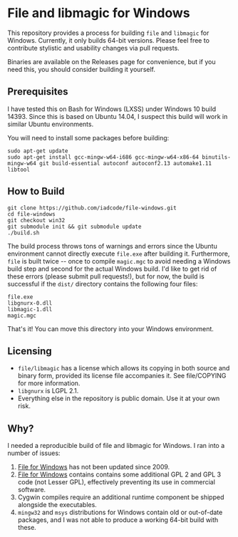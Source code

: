 # File and libmagic for Windows

This repository provides a process for building `file` and `libmagic` for Windows.  Currently, it only builds 64-bit versions.  Please feel free to contribute stylistic and usability changes via pull requests. 

Binaries are available on the Releases page for convenience, but if you need this, you should consider building it yourself.  

Prerequisites
-------

I have tested this on Bash for Windows (LXSS) under Windows 10 build 14393.  Since this is based on Ubuntu 14.04, I suspect this build will work in similar Ubuntu environments.  

You will need to install some packages before building:

    sudo apt-get update
    sudo apt-get install gcc-mingw-w64-i686 gcc-mingw-w64-x86-64 binutils-mingw-w64 git build-essential autoconf autoconf2.13 automake1.11 libtool

How to Build
-------

    git clone https://github.com/iadcode/file-windows.git
    cd file-windows
    git checkout win32
    git submodule init && git submodule update
    ./build.sh

The build process throws tons of warnings and errors since the Ubuntu environment cannot directly execute `file.exe` after building it.  Furthermore, `file` is built twice -- once to compile `magic.mgc` to avoid needing a Windows build step and second for the actual Windows build. I'd like to get rid of these errors (please submit pull requests!), but for now, the build is successful if the `dist/` directory contains the following four files:

    file.exe
    libgnurx-0.dll
    libmagic-1.dll
    magic.mgc

That's it! You can move this directory into your Windows environment.

Licensing
-------

 - `file/libmagic` has a license which allows its copying in both source and binary form, provided its license file accompanies it.  See file/COPYING for more information.
 - `libgnurx` is LGPL 2.1.
 - Everything else in the repository is public domain. Use it at your own risk.

Why?
-------

I needed a reproducible build of file and libmagic for Windows.  I ran into a number of issues:

 1. [File for Windows](http://gnuwin32.sourceforge.net/packages/file.htm) has not been updated since 2009.
 2. [File for Windows](http://gnuwin32.sourceforge.net/packages/file.htm) contains contains some additional GPL 2 and GPL 3 code (not Lesser GPL), effectively preventing its use in commercial software.
 3. Cygwin compiles require an additional runtime component be shipped alongside the executables.
 4. `mingw32` and `msys` distributions for Windows contain old or out-of-date packages, and I was not able to produce a working 64-bit build with these.
